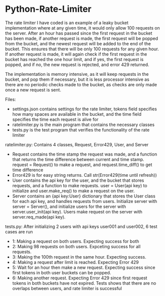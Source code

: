 # Python-Rate-Limiter

The rate limiter I have coded is an example of a leaky bucket implementation where at any given time, it would only allow 100 requests
on the server. After an hour has passed since the first request in the bucket has been made, if another request is made, the first request
will be popped from the bucket, and the newest request will be added to the end of the bucket. This ensures that there will be only 100
requests for any given hour. If another request is made, it will again check if the first request in the bucket has reached the one hour 
limit, and if yes, the first request is popped, and if no, the new request is rejected, and error 429 returned.

The implementation is memory intensive, as it will keep requests in the bucket, and pop them if necessary, but it is less processor intensive
as there are no periodic checks made to the bucket, as checks are only made once a new request is sent.

Files:
- settings.json contains settings for the rate limiter, tokens field specifies how many spaces are available in the bucket, and the time field
specifies the time each request is alive for
- ratelimiter.py is the main program that contains the necessary classes 
- tests.py is the test program that verifies the functionality of the rate limiter

ratelimiter.py:
Contains 4 classes, Request, Error429, User, and Server
- Request contains the time stamp the request was made, and a function that returns the time difference between current and time stamp.
request = Request() to make a request, and request.time_diff() to get time difference
- Error429 is for easy string returns. Call str(Error429(time until refresh))
- User contains the api key for the user, and the bucket that stores requests, and a function to make requests. user = User(api key) to initialize
and user.make_req() to make a request on the user.
- Server contains an {api key:User} dictionary that stores the User class for each api key, and handles requests from users. Initialize server 
with server = Server(), and initialize users for the server with server.user_init(api key). Users make request on the server with 
server.req_made(api key). 

tests.py:
After initializing 2 users with api keys user001 and user002, 6 test cases are run
- 1: Making a request on both users. Expecting success for both
- 2: Making 98 requests on both users. Expceting success for all requests.
- 3: Making the 100th request in the same hour. Expecting success.
- 4: Making a request after limit is reached. Expecting Error 429
- 5: Wait for an hour then make a new request. Expecting success since first tokens in both user buckets can be popped.
- 6: Making another request. Expecting Error 429 since first request tokens in both buckets have not expired.
Tests shows that there are no overlaps between users, and rate limiter is successful
